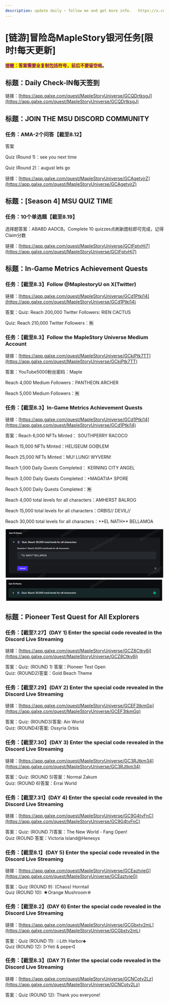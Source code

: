```yaml
---
description: update daily ~ follow me and get more info.   https://x.com/WaibosangWeb3
---
```


# \[链游]冒险岛MapleStory银河任务\[限时!每天更新]

<mark style="color:purple;">**提醒：答案需要全复制包括符号，前后不要留空格**</mark>**。**

## 标题：Daily Check-IN每天签到

链接：[https://app.galxe.com/quest/MapleStoryUniverse/GCQDrtksgJ](https://app.galxe.com/quest/MapleStoryUniverse/GCQDrtksgJ)



## 标题：JOIN THE MSU DISCORD COMMUNITY

### 任务：AMA-2个问答【截至8.12】

答案

Quiz (Round 1)：see you next time

Quiz (Round 2)：august lets go

链接：[https://app.galxe.com/quest/MapleStoryUniverse/GCAgetvjrZ](https://app.galxe.com/quest/MapleStoryUniverse/GCAgetvjrZ)





## 标题：\[Season 4] MSU QUIZ TIME

### 任务：10个单选题【截至8.19】

选择题答案：ABABD AADCB。Complete 10 quizzes点刷新图标即可完成，记得Claim分数

链接：[https://app.galxe.com/quest/MapleStoryUniverse/GCtFptvHj7](https://app.galxe.com/quest/MapleStoryUniverse/GCtFptvHj7)





## 标题：In-Game Metrics Achievement Quests

### 任务：【截至8.3】Follow @MaplestoryU on X(Twitter)

链接：[https://app.galxe.com/quest/MapleStoryUniverse/GCd1Ptki14](https://app.galxe.com/quest/MapleStoryUniverse/GCd1Ptki14)

答案：Quiz: Reach 200,000 Twitter Followers: RIEN CACTUS

Quiz: Reach 210,000 Twitter Followers：🈚️

### 任务：【截至8.3】Follow the MapleStory Universe Medium Account

链接：[https://app.galxe.com/quest/MapleStoryUniverse/GCkjPtk7TT](https://app.galxe.com/quest/MapleStoryUniverse/GCkjPtk7TT)

答案：YouTube5000粉丝密码：Maple

Reach 4,000 Medium Followers：PANTHEON ARCHER

Reach 5,000 Medium Followers：🈚️

### 任务：【截至8.3】In-Game Metrics Achievement Quests

链接：[https://app.galxe.com/quest/MapleStoryUniverse/GCd1Ptki14](https://app.galxe.com/quest/MapleStoryUniverse/GCd1Ptki14)

答案：Reach 6,000 NFTs Minted： SOUTHPERRY RACOCO

Reach 15,000 NFTs Minted：HELISEUM GO@LEM

Reach 25,000 NFTs Minted：MU! LUNG! WYVERN!

Reach 1,000 Daily Quests Completed： KERNING CITY ANGEL&#x20;

Reach 3,000 Daily Quests Completed：\*MAGATIA\* SPORE

Reach 5,000 Daily Quests Completed：🈚️

Reach 4,000 total levels for all characters：AMHERST BALROG

Reach 15,000 total levels for all characters：ORBIS// DEVIL//

Reach 30,000 total levels for all characters：\*\*EL NATH\*\* BELLAMOA

![](../../.gitbook/assets/image.png)



## 标题：Pioneer Test Quest for All Explorers

### 任务：【截至7.27】(DAY 1) Enter the special code revealed in the Discord Live Streaming

链接：[https://app.galxe.com/quest/MapleStoryUniverse/GCZ8Ctky6i](https://app.galxe.com/quest/MapleStoryUniverse/GCZ8Ctky6i)

答案：Quiz: (ROUND 1) 答案：Pioneer Test Open\
Quiz: (ROUND2)答案：Gold Beach Theme

### 任务：【截至7.29】(DAY 2) Enter the special code revealed in the Discord Live Streaming

链接：[https://app.galxe.com/quest/MapleStoryUniverse/GCEF3tkmGp](https://app.galxe.com/quest/MapleStoryUniverse/GCEF3tkmGp)

答案：Quiz: (ROUND3)答案: Ain World\
Quiz: (ROUND4)答案: Ossyria Orbis

### 任务：【截至7.30】(DAY 3) Enter the special code revealed in the Discord Live Streaming

链接：[https://app.galxe.com/quest/MapleStoryUniverse/GC3RJtkm34](https://app.galxe.com/quest/MapleStoryUniverse/GC3RJtkm34)

答案：Quiz: (ROUND 5)答案：Normal Zakum\
Quiz: (ROUND 6)答案：Errai World

### 任务：【截至7.31】(DAY 4) Enter the special code revealed in the Discord Live Streaming

链接：[https://app.galxe.com/quest/MapleStoryUniverse/GC9G4tvFnC](https://app.galxe.com/quest/MapleStoryUniverse/GC9G4tvFnC)

答案：Quiz: (ROUND 7)答案：The New World - Fang Open!\
Quiz (ROUND 答案：Victoria Island@Henesys

### 任务：【截至8.1】(DAY 5) Enter the special code revealed in the Discord Live Streaming

链接：[https://app.galxe.com/quest/MapleStoryUniverse/GCEaztvieG](https://app.galxe.com/quest/MapleStoryUniverse/GCEaztvieG)

答案：Quiz (ROUND 9): (Chaos) Horntail \
Quiz (ROUND 10): ★Orange Mushroom☆

### 任务：【截至8.2】(DAY 6) Enter the special code revealed in the Discord Live Streaming

链接：[https://app.galxe.com/quest/MapleStoryUniverse/GCGbxtv2mL](https://app.galxe.com/quest/MapleStoryUniverse/GCGbxtv2mL)

答案：Quiz (ROUND 11): ♧Lith Harbor♣\
Quiz (ROUND 12): ▷Yeti & pepe◁

### 任务：【截至8.3】(DAY 7) Enter the special code revealed in the Discord Live Streaming

链接：[https://app.galxe.com/quest/MapleStoryUniverse/GCNCotv2Lz](https://app.galxe.com/quest/MapleStoryUniverse/GCNCotv2Lz)

答案：Quiz (ROUND 12): Thank you everyone!









